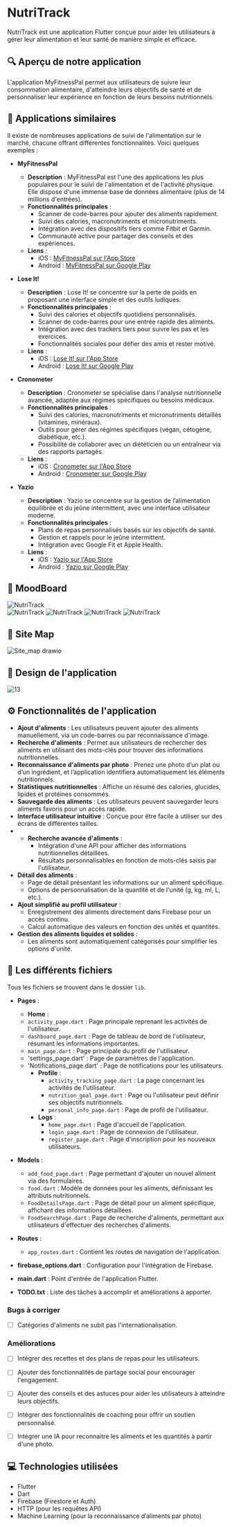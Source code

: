 # NutriTrack

NutriTrack est une application Flutter conçue pour aider les utilisateurs à gérer leur alimentation et leur santé de manière simple et efficace.

## 🔍 Aperçu de notre application

L'application MyFitnessPal permet aux utilisateurs de suivre leur consommation alimentaire, d'atteindre leurs objectifs de santé et de personnaliser leur expérience en fonction de leurs besoins nutritionnels.

## 📲 Applications similaires

Il existe de nombreuses applications de suivi de l'alimentation sur le marché, chacune offrant différentes fonctionnalités. Voici quelques exemples :

- **MyFitnessPal**
    - **Description** : MyFitnessPal est l'une des applications les plus populaires pour le suivi de l'alimentation et de l'activité physique. Elle dispose d'une immense base de données alimentaire (plus de 14 millions d'entrées).
    - **Fonctionnalités principales** :
        - Scanner de code-barres pour ajouter des aliments rapidement.
        - Suivi des calories, macronutriments et micronutriments.
        - Intégration avec des dispositifs tiers comme Fitbit et Garmin.
        - Communauté active pour partager des conseils et des expériences.
    - **Liens** :
        - iOS : [MyFitnessPal sur l'App Store](https://apps.apple.com/us/app/myfitnesspal/id568832228)
        - Android : [MyFitnessPal sur Google Play](https://play.google.com/store/apps/details?id=com.myfitnesspal.android)

- **Lose It!**
    - **Description** : Lose It! se concentre sur la perte de poids en proposant une interface simple et des outils ludiques.
    - **Fonctionnalités principales** :
        - Suivi des calories et objectifs quotidiens personnalisés.
        - Scanner de code-barres pour une entrée rapide des aliments.
        - Intégration avec des trackers tiers pour suivre les pas et les exercices.
        - Fonctionnalités sociales pour défier des amis et rester motivé.
    - **Liens** :
        - iOS : [Lose It! sur l'App Store](https://apps.apple.com/us/app/lose-it/id297368587)
        - Android : [Lose It! sur Google Play](https://play.google.com/store/apps/details?id=com.loseit)

- **Cronometer**
    - **Description** : Cronometer se spécialise dans l'analyse nutritionnelle avancée, adaptée aux régimes spécifiques ou besoins médicaux.
    - **Fonctionnalités principales** :
        - Suivi des calories, macronutriments et micronutriments détaillés (vitamines, minéraux).
        - Outils pour gérer des régimes spécifiques (végan, cétogène, diabétique, etc.).
        - Possibilité de collaborer avec un diététicien ou un entraîneur via des rapports partagés.
    - **Liens** :
        - iOS : [Cronometer sur l'App Store](https://apps.apple.com/us/app/cronometer/id1049223637)
        - Android : [Cronometer sur Google Play](https://play.google.com/store/apps/details?id=com.cronometer.android)

- **Yazio**
    - **Description** : Yazio se concentre sur la gestion de l’alimentation équilibrée et du jeûne intermittent, avec une interface utilisateur moderne.
    - **Fonctionnalités principales** :
        - Plans de repas personnalisés basés sur les objectifs de santé.
        - Gestion et rappels pour le jeûne intermittent.
        - Intégration avec Google Fit et Apple Health.
    - **Liens** :
        - iOS : [Yazio sur l'App Store](https://apps.apple.com/us/app/yazio/id946099227)
        - Android : [Yazio sur Google Play](https://play.google.com/store/apps/details?id=com.yazio.android)

## 🤔 MoodBoard

![NutriTrack](https://mir-s3-cdn-cf.behance.net/projects/404/436b24196708837.Y3JvcCw5ODM5LDc2OTYsODAzLDA.png)  
![NutriTrack](https://cdn.dribbble.com/userupload/2957372/file/original-f46379cab48c97180d43d0b8db289672.png?resize=400x0)
![NutriTrack](https://images.everydayhealth.com/images/diet-nutrition/weight/lose-it-app-review-1440x810.jpg)
![NutriTrack](https://cronometer.com/blog/wp-content/uploads/2024/08/870x580-Blog-Image-%E2%80%93-target-settings-1-scaled.jpg)
![NutriTrack](https://images.yazio.com/frontend/app-lp/main/composition-ios-fr.png?w=400)


## 📍 Site Map

![Site_map drawio](https://github.com/user-attachments/assets/68ceeb89-9a13-4052-ad57-3f6592ad2cd3)

## 👀 Design de l'application

![13](https://github.com/user-attachments/assets/4c4ab01f-b174-4289-886f-490e442c952a)


## ⚙️ Fonctionnalités de l'application

- **Ajout d'aliments** : Les utilisateurs peuvent ajouter des aliments manuellement, via un code-barres ou par reconnaissance d'image.
- **Recherche d'aliments** : Permet aux utilisateurs de rechercher des aliments en utilisant des mots-clés pour trouver des informations nutritionnelles.
- **Reconnaissance d'aliments par photo** : Prenez une photo d’un plat ou d’un ingrédient, et l’application identifiera automatiquement les éléments nutritionnels.
- **Statistiques nutritionnelles** : Affiche un résumé des calories, glucides, lipides et protéines consommés.
- **Sauvegarde des aliments** : Les utilisateurs peuvent sauvegarder leurs aliments favoris pour un accès rapide.
- **Interface utilisateur intuitive** : Conçue pour être facile à utiliser sur des écrans de différentes tailles.
- - **Recherche avancée d'aliments** :
    - Intégration d'une API pour afficher des informations nutritionnelles détaillées.
    - Résultats personnalisables en fonction de mots-clés saisis par l'utilisateur.
- **Détail des aliments** :
    - Page de détail présentant les informations sur un aliment spécifique.
    - Options de personnalisation de la quantité et de l'unité (g, kg, ml, L, etc.).
- **Ajout simplifié au profil utilisateur** :
    - Enregistrement des aliments directement dans Firebase pour un accès continu.
    - Calcul automatique des valeurs en fonction des unités et quantités.
- **Gestion des aliments liquides et solides** :
    - Les aliments sont automatiquement catégorisés pour simplifier les options d'unité.



## 📁 Les différents fichiers

Tous les fichiers se trouvent dans le dossier `lib`.

- **Pages** :
    - **Home** :
    - `activity_page.dart` : Page principale reprenant les activités de l'utilisateur. 
    - `dashboard_page.dart` : Page de tableau de bord de l'utilisateur, résumant les informations importantes.
    - `main_page.dart` : Page principale du profil de l'utilisateur.
    - 'settings_page.dart' : Page de paramètres de l'application.
    - 'Notifications_page.dart' : Page de notifications pour les utilisateurs.
        - **Profile** :
            - `activity_tracking_page.dart` : La page concernant les activités de l'utilisateur.
            - `nutrition_goal_page.dart` : Page ou l'utilisateur peut définir ses objectifs nutritionnels.
            - `personal_info_page.dart` : Page de profil de l'utilisateur.
        - **Logs** :
            - `home_page.dart` : Page d'accueil de l'application.
            - `login_page.dart` : Page de connexion de l'utilisateur.
            - `register_page.dart` : Page d'inscription pour les nouveaux utilisateurs.

- **Models** :
    - `add_food_page.dart` : Page permettant d'ajouter un nouvel aliment via des formulaires.
    - `food.dart` : Modèle de données pour les aliments, définissant les attributs nutritionnels.
    - `FoodDetailsPage.dart` : Page de détail pour un aliment spécifique, affichant des informations détaillées.
    - `FoodSearchPage.dart` : Page de recherche d'aliments, permettant aux utilisateurs d'effectuer des recherches d'aliments.

- **Routes** :
    - `app_routes.dart` : Contient les routes de navigation de l'application.

- **firebase_options.dart** : Configuration pour l'intégration de Firebase.
- **main.dart** : Point d'entrée de l'application Flutter.
- **TODO.txt** : Liste des tâches à accomplir et améliorations à apporter.

### Bugs à corriger
- [ ] Catégories d'aliments ne subit pas l'internationalisation.

### Améliorations
- [ ] Intégrer des recettes et des plans de repas pour les utilisateurs.
- [ ] Ajouter des fonctionnalités de partage social pour encourager l'engagement.
- [ ] Ajouter des conseils et des astuces pour aider les utilisateurs à atteindre leurs objectifs.
- [ ] Intégrer des fonctionnalités de coaching pour offrir un soutien personnalisé.
- [ ] Intégrer une IA pour reconnaitre les aliments et les quantités à partir d'une photo.


## 💻 Technologies utilisées

- Flutter
- Dart
- Firebase (Firestore et Auth)
- HTTP (pour les requêtes API)
- Machine Learning (pour la reconnaissance d’aliments par photo)
